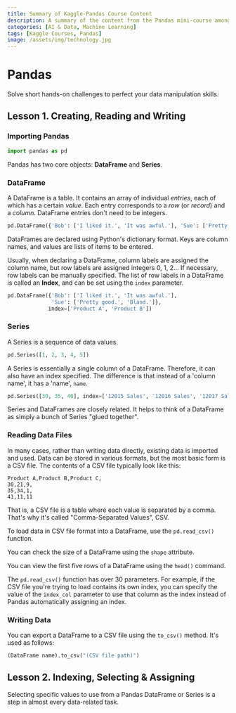 ```yaml
---
title: Summary of Kaggle-Pandas Course Content
description: A summary of the content from the Pandas mini-course among Kaggle's public courses.
categories: [AI & Data, Machine Learning]
tags: [Kaggle Courses, Pandas]
image: /assets/img/technology.jpg
---
```

# Pandas
Solve short hands-on challenges to perfect your data manipulation skills.

## Lesson 1. Creating, Reading and Writing
### Importing Pandas
```python
import pandas as pd
```
Pandas has two core objects: **DataFrame** and **Series**.

### DataFrame
A DataFrame is a table. It contains an array of individual *entries*, each of which has a certain *value*. Each entry corresponds to a *row* (or *record*) and a *column*. DataFrame entries don't need to be integers.
```python
pd.DataFrame({'Bob': ['I liked it.', 'It was awful.'], 'Sue': ['Pretty good.', 'Bland.']})
```
DataFrames are declared using Python's dictionary format. Keys are column names, and values are lists of items to be entered.

Usually, when declaring a DataFrame, column labels are assigned the column name, but row labels are assigned integers 0, 1, 2... If necessary, row labels can be manually specified. The list of row labels in a DataFrame is called an **Index**, and can be set using the ```index``` parameter.
```python
pd.DataFrame({'Bob': ['I liked it.', 'It was awful.'], 
              'Sue': ['Pretty good.', 'Bland.']},
             index=['Product A', 'Product B'])
```

### Series
A Series is a sequence of data values.
```python
pd.Series([1, 2, 3, 4, 5])
```
A Series is essentially a single column of a DataFrame. Therefore, it can also have an index specified. The difference is that instead of a 'column name', it has a 'name', ```name```.
```python
pd.Series([30, 35, 40], index=['12015 Sales', '12016 Sales', '12017 Sales'], name='Product A')
```
Series and DataFrames are closely related. It helps to think of a DataFrame as simply a bunch of Series "glued together".

### Reading Data Files
In many cases, rather than writing data directly, existing data is imported and used. Data can be stored in various formats, but the most basic form is a CSV file. The contents of a CSV file typically look like this:
```
Product A,Product B,Product C,
30,21,9,
35,34,1,
41,11,11
```
That is, a CSV file is a table where each value is separated by a comma. That's why it's called "Comma-Separated Values", CSV.

To load data in CSV file format into a DataFrame, use the ```pd.read_csv()``` function.

You can check the size of a DataFrame using the ```shape``` attribute.

You can view the first five rows of a DataFrame using the ```head()``` command.

The ```pd.read_csv()``` function has over 30 parameters. For example, if the CSV file you're trying to load contains its own index, you can specify the value of the ```index_col``` parameter to use that column as the index instead of Pandas automatically assigning an index.

### Writing Data
You can export a DataFrame to a CSV file using the ```to_csv()``` method. It's used as follows:
```python
(DataFrame name).to_csv("(CSV file path)")
```

## Lesson 2. Indexing, Selecting & Assigning
Selecting specific values to use from a Pandas DataFrame or Series is a step in almost every data-related task.

